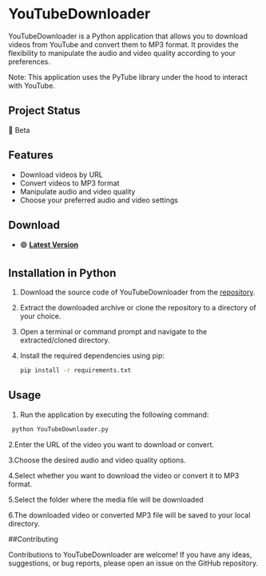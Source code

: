# YouTubeDownloader

YouTubeDownloader is a Python application that allows you to download videos from YouTube and convert them to MP3 format. It provides the flexibility to manipulate the audio and video quality according to your preferences. 

Note: This application uses the PyTube library under the hood to interact with YouTube.

## Project Status

🔵 Beta

## Features

- Download videos by URL
- Convert videos to MP3 format
- Manipulate audio and video quality
- Choose your preferred audio and video settings

## Download
- 🟢 **[Latest Version](https://github.com/Johanstphn/YoutubeDownloader/releases)**

## Installation in Python

1. Download the source code of YouTubeDownloader from the [repository](https://github.com/Johanstphn/YoutubeDownloader).

2. Extract the downloaded archive or clone the repository to a directory of your choice.

3. Open a terminal or command prompt and navigate to the extracted/cloned directory.

4. Install the required dependencies using pip:
   ```bash
   pip install -r requirements.txt
   ```

## Usage

1. Run the application by executing the following command:
  ```python
   python YouTubeDownloader.py
  ```

2.Enter the URL of the video you want to download or convert.

3.Choose the desired audio and video quality options.

4.Select whether you want to download the video or convert it to MP3 format.

5.Select the folder where the media file will be downloaded

6.The downloaded video or converted MP3 file will be saved to your local directory.

##Contributing

Contributions to YouTubeDownloader are welcome! If you have any ideas, suggestions, or bug reports, please open an issue on the GitHub repository.

